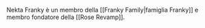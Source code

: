 Nekta Franky è un membro della [[Franky Family|famiglia Franky]] e membro fondatore della [[Rose Revamp]].

